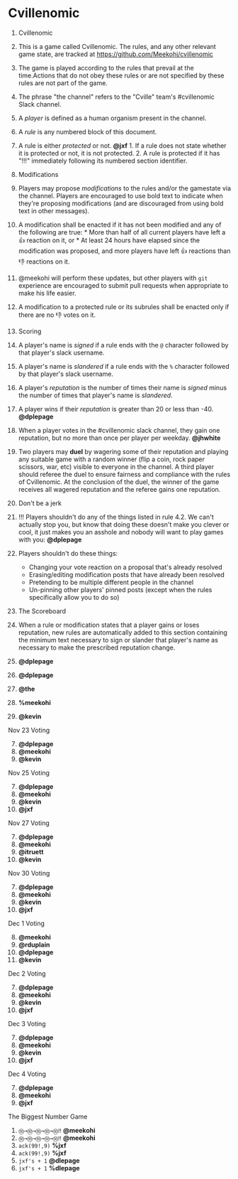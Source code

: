 # Cvillenomic

1. Cvillenomic
  1. This is a game called Cvillenomic. The rules, and any other relevant game state, are tracked at https://github.com/Meekohi/cvillenomic
  2. The game is played according to the rules that prevail at the time.Actions that do not obey these rules or are not specified by these rules are not part of the game.
  3. The phrase "the channel" refers to the "Cville" team's #cvillenomic Slack channel.
  3. A *player* is defined as a human organism present in the channel.
  4. A *rule* is any numbered block of this document.
  5.  A rule is either ​_protected_​ or not. **@jxf**
    1. If a rule does not state whether it is protected or not, it is not protected.
    2. A rule is protected if it has "!!!" immediately following its numbered section identifier.

2. Modifications
  1. Players may propose *modifications* to the rules and/or the gamestate via the channel. Players are encouraged to use bold text to indicate when they're proposing modifications (and are discouraged from using bold text in other messages).
  2. A modification shall be enacted if it has not been modified and any of the following are true:
    * More than half of all current players have left a :+1: reaction on it, or
    * At least 24 hours have elapsed since the modification was proposed, and more players have left :+1: reactions than :-1: reactions on it.
  3. @meekohi will perform these updates, but other players with `git` experience are encouraged to submit pull requests when appropriate to make his life easier.
  4.  A modification to a protected rule or its subrules shall be enacted only if there are no :-1: votes on it.

3. Scoring
  1. A player's name is *signed* if a rule ends with the `@` character followed by that player's slack username.
  2. A player's name is *slandered* if a rule ends with the `%` character followed by that player's slack username.
  3. A player's *reputation* is the number of times their name is *signed* minus the number of times that player's name is *slandered*.
  4. A player wins if their *reputation* is greater than 20 or less than -40. **@dplepage**
  5. When a player votes in the #cvillenomic slack channel, they gain one reputation, but no more than once per player per weekday. **@jhwhite**
  6. Two players may **duel** by wagering some of their reputation and playing any suitable game with a random winner (flip a coin, rock paper scissors, war, etc) visible to everyone in the channel. A third player should referee the duel to ensure fairness and compliance with the rules of Cvillenomic. At the conclusion of the duel, the winner of the game receives all wagered reputation and the referee gains one reputation.

4. Don't be a jerk
  1. !!! Players shouldn't do any of the things listed in rule 4.2. We can't actually stop you, but know that doing these doesn't make you clever or cool, it just makes you an asshole and nobody will want to play games with you: **@dplepage**
  2. Players shouldn't do these things:
       * Changing your vote reaction on a proposal that's already resolved
       * Erasing/editing modification posts that have already been resolved
       * Pretending to be multiple different people in the channel
       * Un-pinning other players' pinned posts (except when the rules specifically allow you to do so)

4. The Scoreboard
  1. When a rule or modification states that a player gains or loses reputation, new rules are automatically added to this section containing the minimum text necessary to sign or slander that player's name as necessary to make the prescribed reputation change.
  2. **@dplepage**
  3. **@dplepage**
  4. **@the**
  5. **%meekohi**
  6. **@kevin**

  Nov 23 Voting
  
  7. **@dplepage**
  8. **@meekohi**
  9. **@kevin**

  Nov 25 Voting
  
  7. **@dplepage**
  8. **@meekohi**
  9. **@kevin**
  10. **@jxf**

  Nov 27 Voting
  
  7. **@dplepage**
  8. **@meekohi**
  9. **@itruett**
  10. **@kevin**
  
  Nov 30 Voting

  7. **@dplepage**
  8. **@meekohi**
  9. **@kevin**
  10. **@jxf**
  
  Dec 1 Voting 

  8. **@meekohi**
  9. **@rduplain**
  10. **@dplepage**
  11. **@kevin**
   
  Dec 2 Voting

  7. **@dplepage**
  8. **@meekohi**
  9. **@kevin**
  10. **@jxf**
  
  Dec 3 Voting

  7. **@dplepage**
  8. **@meekohi**
  9. **@kevin**
  10. **@jxf**

 Dec 4 Voting
  
  7. **@dplepage**
  8. **@meekohi**
  10. **@jxf**

 The Biggest Number Game
 
 1. `㊿→㊿→㊿→㊿→㊿‼` **@meekohi**
 2. `㊿→㊿→㊿→㊿→㊿‼` **@meekohi**
 3. `ack(99!,9)` **%jxf**
 2. `ack(99!,9)` **%jxf**
 3. `jxf's + 1` **@dlepage**
 2. `jxf's + 1` **%dlepage**
